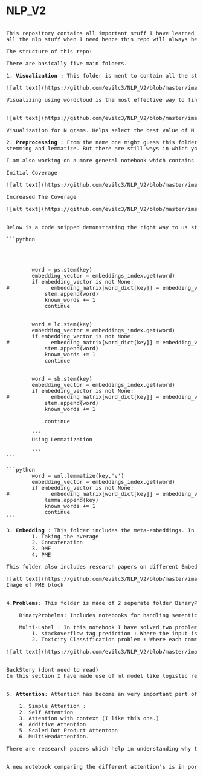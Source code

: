 <h1> NLP_V2 </h2>

<pre>

This repository contains all important stuff I have learned , implemented  and I find useful for nlp. I want to make this repo. as a go to place to find 
all the nlp stuff when I need hence this repo will always be a work in progress as learning never stops.

The structure of this repo:

There are basically five main folders.

1. <b>Visualization</b> : This folder is ment to contain all the stuff which is required to visualize text data. As text data is different from     tabular data we cannot use the same visualization methods to get insights of out data. Aside from visualization this also includes extracting meta-features like word_len,number of tokens ect. Which may or may not be useful but gives us insights about the data.  

![alt text](https://github.com/evilc3/NLP_V2/blob/master/images/image_1.png)

Visualizing using wordcloud is the most effective way to find anomalies in the text data.


![alt text](https://github.com/evilc3/NLP_V2/blob/master/images/image_2.png)

Visualization for N grams. Helps select the best value of N reducing the trial and error method.

2. <b>Preprocessing</b> : From the name one might guess this folder contains different preprocessing steps. This also includes preprocessing steps needed to increase the word coverage when using pre-trained enbeddings. Things like replacing digits greater than 9 with #'s, handling contractiong etc. The steps that hurt the word coverage the most are 
stemming and lemmatize. But there are still ways in which you can use them see the code snippet.

I am also working on a more general notebook which contains all the preprocessing steps regardless the dataset being used.

Initial Coverage 

![alt text](https://github.com/evilc3/NLP_V2/blob/master/images/image_3.png)

Increased The Coverage 

![alt text](https://github.com/evilc3/NLP_V2/blob/master/images/image_4.png)


Below is a code snipped demonstrating the right way to us stemming and lemmatization when dealing with pre-trained word embeddings.

```python


         

        word = ps.stem(key)
        embedding_vector = embeddings_index.get(word)
        if embedding_vector is not None:
#             embedding_matrix[word_dict[key]] = embedding_vector
            stem.append(word)
            known_words += 1
            continue


        word = lc.stem(key)
        embedding_vector = embeddings_index.get(word)
        if embedding_vector is not None:
#             embedding_matrix[word_dict[key]] = embedding_vector
            stem.append(word)
            known_words += 1
            continue


        word = sb.stem(key)
        embedding_vector = embeddings_index.get(word)
        if embedding_vector is not None:
#             embedding_matrix[word_dict[key]] = embedding_vector
            stem.append(word)
            known_words += 1
            
            continue

        '''
        Using Lemmatization
        
        '''    
```

```python
        word = wnl.lemmatize(key,'v')
        embedding_vector = embeddings_index.get(word)
        if embedding_vector is not None:
#             embedding_matrix[word_dict[key]] = embedding_vector
            lemma.append(key)
            known_words += 1
            continue           
```

3. <b>Embedding</b> : This folder includes the meta-embeddings. In this we try to combine more than one embeddings eg concatenating word2vec and glove embedings.The different methods covered here are meta-embedding by 
        1. Taking the average 
        2. Concatenation
        3. DME
        4. PME

This folder also includes research papers on different Embedding Methods.

![alt text](https://github.com/evilc3/NLP_V2/blob/master/images/image5.png)
Image of PME block


4.<b>Problems</b>: This folder is made of 2 seperate folder BinaryProbelms, Multi-Label Problems 

    BinaryProbelms: Includes notebooks for handling sementic analysis problems. It also includes differnt model architectures used to solve the probelm

    Multi-Label : In this notebook I have solved two problems 
        1. stackoverflow tag prediction : Where the input is the question and title and the model needs to predict tags.
        2. Toxicity Classification problem : Where each comment can belong in any one or more of the 6 classes.

![alt text](https://github.com/evilc3/NLP_V2/blob/master/images/image_6.png)


BackStory (dont need to read)
In this section I have made use of ml model like logistic regression with OneVsRestClassifier as thses models can hangle multi-label data. The reason for doing this is that my final year project was based on a similar mult-label problem where in I had to develope a model which could be deployed on a server as a result both the compute power and memory needed for re-training the model is limited hence the use of ml models instead of resource intensive LSTMs,also the size of the dataset was small as this was a piolit project the company who had give us the project.


5. <b>Attention</b>: Attention has become an very important part of NLP.The reason why most of the advancements in the field (ImageNet moment). The purpose of this folder is to house all the different attentions architectures. The attention mechanisms included in the folder are 

    1. Simple Attention : 
    2. Self Attention 
    3. Attention with context (I like this one.)
    4. Additive Attention 
    5. Scaled Dot Product Attentoon
    6. MultiHeadAttention.
    
There are reasearch papers which help in understanding why this mechanisms work.


A new notebook comparing the different attention's is in porcess.


</pre>
